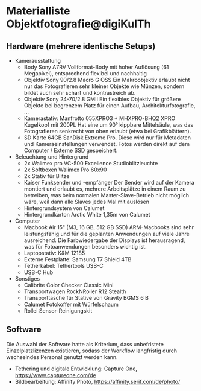 # Materialliste Objektfotografie@digiKulTh 
## Hardware (mehrere identische Setups)
  
- Kamerausstattung
  - Body Sony A7RV
    Vollformat-Body mit hoher Auflösung (61 Megapixel), entsprechend flexibel und nachhaltig
  - Objektiv Sony 90/2.8 Macro G OSS
    Ein Makroobjektiv erlaubt nicht nur das Fotografieren sehr kleiner Objekte wie Münzen, sondern bildet auch sehr scharf und kontrastreich ab.
  - Objektiv Sony 24-70/2.8 GMII
    Ein flexibles Objektiv für größere Objekte bei begrenzem Platz für einen Aufbau, Architekturfotografie, ...
  - Kamerastativ: Manfrotto 055XPRO3 + MHXPRO-BHQ2 XPRO Kugelkopf mit 200PL
    Hat eine um 90° kippbare Mittelsäule, was das Fotografieren senkrecht von oben erlaubt (etwa bei Grafikblättern).
  - SD Karte 64GB SanDisk Extreme Pro. 
    Diese wird nur für Metadaten und Kameraeinstellungen verwendet. Fotos werden direkt auf dem Computer / Externe SSD gespeichert.
- Beleuchtung und Hintergrund
  - 2x Walimex pro VC-500 Excellence Studioblitzleuchte
  - 2x Softboxen Walimex Pro 60x90
  - 2x Stativ für Blitze
  - Kaiser Funksender und -empfänger
    Der Sender wird auf der Kamera montiert und erlaubt es, mehrere Arbeitsplätze in einem Raum zu betreiben, was beim normalen Master-Slave-Betrieb nicht möglich wäre, weil dann alle Slaves jedes Mal mit auslösen
  - Hintergrundsystem von Calumet 
  - Hintergrundkarton Arctic White 1,35m von Calumet
- Computer
  - Macbook Air 15" (M3, 16 GB, 512 GB SSD)
    ARM-Macbooks sind sehr leistungsfähig und für die geplanten Anwendungen auf viele Jahre ausreichend. Die Farbwiedergabe der Displays ist herausragend, was für Fotoanwendungen besonders wichtig ist.
  - Laptopstativ: K&M 12185
  - Externe Festplatte: Samsung T7 Shield 4TB
  - Tetherkabel: Tethertools USB-C
  - USB-C Hub
- Sonstiges
  - Calibrite Color Checker Classic Mini
  - Transportwagen RockNRoller R12 Stealth
  - Transporttasche für Stative von Gravity BGMS 6 B
  - Calumet Fotokoffer mit Würfelschaum
  - Rollei Sensor-Reinigungskit

## Software
Die Auswahl der Software hatte als Kriterium, dass unbefristete Einzelplatzlizenzen existieren, sodass der Workflow langfristig durch wechselndes Personal genutzt werden kann. 
- Tethering und digitale Entwicklung: Capture One, https://www.captureone.com/de
- Bildbearbeitung: Affinity Photo, https://affinity.serif.com/de/photo/
